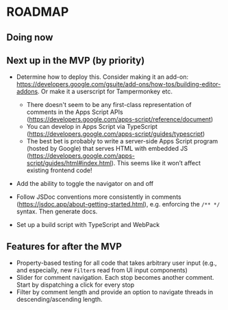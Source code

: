 # ROADMAP

## Doing now

## Next up in the MVP (by priority)

- Determine how to deploy this. Consider making it an add-on: https://developers.google.com/gsuite/add-ons/how-tos/building-editor-addons. Or make it a userscript for Tampermonkey etc.

  - There doesn't seem to be any first-class representation of comments in the Apps Script APIs (https://developers.google.com/apps-script/reference/document)
  - You can develop in Apps Script via TypeScript (https://developers.google.com/apps-script/guides/typescript)
  - The best bet is probably to write a server-side Apps Script program (hosted by Google) that serves HTML with embedded JS (https://developers.google.com/apps-script/guides/html#index.html). This seems like it won’t affect existing frontend code!

- Add the ability to toggle the navigator on and off

- Follow JSDoc conventions more consistently in comments (https://jsdoc.app/about-getting-started.html), e.g. enforcing the `/** */` syntax. Then generate docs.

- Set up a build script with TypeScript and WebPack

## Features for after the MVP

- Property-based testing for all code that takes arbitrary user input (e.g., and especially, new `Filter`s read from UI input components)
- Slider for comment navigation. Each stop becomes another comment. Start by dispatching a click for every stop
- Filter by comment length and provide an option to navigate threads in descending/ascending length.
